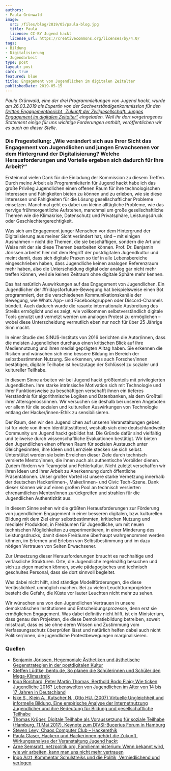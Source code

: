 ```yaml
---
authors:
- Paula Grünwald
image:
  src: /files/blog/2019/05/paula-blog.jpg
  title: Paula
  license: CC-BY Jugend hackt
  license_url: https://creativecommons.org/licenses/by/4.0/
tags:
- Bildung
- Digitalisierung
- Jugendarbeit
type: post
layout: post
card: true
featured: blue
title: Engagement von Jugendlichen im digitalen Zeitalter
publishedDate: 2019-05-15
---
```


*Paula Grünwald, eine der drei Programmleitungen von Jugend hackt, wurde am 26.03.2019 als Expertin von der Sachverständigenkommission für den [Dritten Engagementbericht „Zukunft der Zivilgesellschaft: Junges Engagement im digitalen Zeitalter“](http://www.dritterengagementbericht.de/) eingeladen. Weil ihr dort vorgetragenes Statement einige für uns wichtige Forderungen enthält, veröffentlichen wir es auch an dieser Stelle*.

### Die Fragestellung: „Wie verändert sich aus Ihrer Sicht das Engagement von Jugendlichen und jungen Erwachsenen vor dem Hintergrund der Digitalisierung? Welche Herausforderungen und Vorteile ergeben sich dadurch für Ihre Arbeit?“

Ersteinmal vielen Dank für die Einladung der Kommission zu diesem Treffen. Durch meine Arbeit als Programmleiterin für Jugend hackt habe ich das große Privileg Jugendlichen einen offenen Raum für ihre technologischen Interessen und Fähigkeiten bieten zu können und zu erleben, wie sie diese Interessen und Fähigkeiten für die Lösung gesellschaftlicher Probleme einsetzen. Manchmal geht es dabei um kleine alltägliche Probleme, wie das nervige frühmorgentliche Aufstehen, manchmal um große gesellschaftliche Themen wie die Klimakrise, Datenschutz und Privatsphäre, Leistungsdruck oder Geschlechtergerechtigkeit.

Was sich am Engagement junger Menschen vor dem Hintergrund der Digitalisierung aus meiner Sicht verändert hat, sind – mit einigen Ausnahmen – nicht die Themen, die sie beschäftigen, sondern die Art und Weise mit der sie diese Themen bearbeiten können. Prof. Dr. Benjamin Jörissen arbeitet hier mit dem Begriff der postdigitalen Jugendkultur und meint damit, dass sich digitale Praxen so tief in alle Lebensbereiche eingeschrieben haben, dass Jugendliche keinen analogen Referenzraum mehr haben, also die Unterscheidung digital oder analog gar nicht mehr treffen können, weil sie keinen Zeitraum ohne digitale Sphäre mehr kennen.

Das hat natürlich Auswirkungen auf das Engagement von Jugendlichen. Ein Jugendlicher der #fridaysforfuture-Bewegung hat beispielsweise einen Bot programmiert, der die verschiedenen Kommunikationskanäle der Bewegung, wie Whats App- und Facebookgruppen oder Discord-Channels bündelt. Auch dadurch wurde die rasante internationale Ausbreitung des Streiks ermöglicht und es zeigt, wie vollkommen selbstverständlich digitale Tools genutzt und vernetzt werden um analogen Protest zu ermöglichen – wobei diese Unterscheidung vermutlich eben nur noch für über 25 Jährige Sinn macht.

In einer Studie des SINUS-Instituts von 2016 berichten die Autor/innen, dass die meisten Jugendlichen durchaus einen kritischen Blick auf ihre Mediennutzung und ihren medial geprägten Alltag haben. Sie erkennen die Risiken und wünschen sich eine bessere Bildung im Bereich der selbstbestimmten Nutzung. Sie erkennen, was auch Forscher/innen bestätigen, digitale Teilhabe ist heutzutage der Schlüssel zu sozialer und kultureller Teilhabe.

In diesem Sinne arbeiten wir bei Jugend hackt größtenteils mit privilegierten Jugendlichen. Ihre starke intrinsische Motivation sich mit Technologie und ihrer Funktionsweise zu beschäftigen verschafft ihnen ein tieferes Verständnis für algorithmische Logiken und Datenbanken, als dem Großteil ihrer Altersgenoss/innen. Wir versuchen sie deshalb bei unseren Angeboten vor allem für die sozialen und kulturellen Auswirkungen von Technologie entlang der Hacker/innen-Ethik zu sensibilisieren.

Der Raum, den wir den Jugendlichen auf unseren Veranstaltungen geben, ist für viele von ihnen Identitätsstiftend, weshalb sich eine deutschlandweite Community um Jugend hackt gebildet hat. Die Gründe dafür sind vielfältig und teilweise durch wissenschaftliche Evaluationen bestätigt. Wir bieten den Jugendlichen einen offenen Raum für sozialen Austausch unter Gleichgesinnten, ihre Ideen und Lernziele stecken sie sich selbst. Unterstützt werden sie beim Erreichen dieser Ziele durch technisch versierte Mentor/innen, die ihnen auch als authentische Vorbilder dienen. Zudem fördern wir Teamgeist und Fehlerkultur. Nicht zuletzt verschaffen wir ihren Ideen und ihrer Arbeit zu Anerkennung durch öffentliche Präsentationen. Unser großer Vorteil ist unsere starke Vernetzung innerhalb der deutschen Hacker/innen-, Maker/innen- und Civic Tech-Szene. Dank dieser können wir auf einen großen Pool an technisch versierten ehrenamtlichen Mentor/innen zurückgreifen und strahlen für die Jugendlichen Authentizität aus.

In diesem Sinne sehen wir die größten Herausforderungen zur Förderung von jugendlichem Engagement in einer besseren digitalen, bzw. kulturellen Bildung mit dem Ziel einer selbstbestimmten, kritischen Nutzung und medialer Produktion, in Freiräumen für Jugendliche, um mit neuen technischen Möglichkeiten zu experimentieren, in einer Minderung des Leistungsdrucks, damit diese Freiräume überhaupt wahrgenommen werden können, im Erlernen und Erleben von Selbstbestimmung und im dazu nötigen Vertrauen von Seiten Erwachsener.

Zur Umsetzung dieser Herausforderungen braucht es nachhaltige und verlässliche Strukturen. Orte, die Jugendliche regelmäßig besuchen und sich zu eigen machen können, sowie pädagogisches und technisch geschultes Personal, dass sie dort sinnvoll begleitet.

Was dabei nicht hilft, sind ständige Modellförderungen, die diese Verlässlichkeit unmöglich machen. Bei zu vielen Leuchtturmprojekten besteht die Gefahr, die Küste vor lauter Leuchten nicht mehr zu sehen.

Wir wünschen uns von den Jugendlichen Vertrauen in unsere demokratischen Institutionen und Entscheidungsprozesse, denn erst sie ermöglichen Engagement. Was dabei definitiv nicht hilft, ist ein Ministerium, dass genau den Projekten, die diese Demokratiebildung betreiben, soweit misstraut, dass es sie ohne deren Wissen und Zustimmung vom Verfassungsschutz überprüfen lässt und natürlich helfen dabei auch nicht Politiker/innen, die jugendliche Protestbewegungen marginalisieren.

### Quellen

+ [Benjamin Jörissen, Hegemoniale Ästhetiken und ästhetische Gegenstrategien in der postdigitalen Kultur](https://joerissen.name/wp-content/uploads/2017/02/J%C3%B6rissen-Benjamin-2016-preprint.-Hegemoniale-%C3%84sthetiken-und-%C3%A4sthetische-Gegenstrategien-in-der-postdigitalen-Kultur.pdf)
+ [Steffen Lüdtke, bento.de, So planen die Schülerinnen und Schüler den Mega-Klimastreik](https://www.bento.de/politik/fridays-for-future-so-planen-schueler-den-mega-klimastreik-a-f1698531-d0f9-4b2a-a9c7-62524a0cdb7c)
+ [Inga Borchard, Peter Martin Thomas, Berthold Bodo Flaig; Wie ticken Jugendliche 2016? Lebenswelten von Jugendlichen im Alter von 14 bis 17 Jahren in Deutschland](https://www.springer.com/de/book/9783658125325)
+ [Iske S., Klein A., Kutscher N., Otto HU. (2007) Virtuelle Ungleichheit und informelle Bildung. Eine empirische Analyse der Internetnutzung Jugendlicher und ihre Bedeutung für Bildung und gesellschaftliche Teilhabe](https://link.springer.com/chapter/10.1007/978-3-531-90519-8_4)
+ [Thomas Krüger, Digitale Teilhabe als Voraussetzung für soziale Teilhabe (Hamburg, 11.Mai 2017), Keynote zum DIVSI-Bucerius Forum in Hamburg](http://www.bpb.de/presse/248495/digitale-teilhabe-als-voraussetzung-fuer-soziale-teilhabe-hamburg-11-mai-2017)
+ [Steven Levy, Chaos Computer Club – Hackerethik](https://www.ccc.de/de/hackerethik%EF%BB%BF)
+ [Paula Glaser, Hackern und Hackerinnen gehört die Zukunft, Wirkungsanalyse der Veranstaltung Jugend hackt](https://jugendhackt.org/wp-content/uploads/2015/03/Jugend-hackt-Vollversion.pdf)
+ [Arne Semsrott, netzpolitik.org, Familienministerium: Wenn bekannt wird, wie wir arbeiten, kann man uns nicht mehr vertrauen](https://netzpolitik.org/2019/familienministerium-wenn-bekannt-wird-wie-wir-arbeiten-kann-man-uns-nicht-mehr-vertrauen/)
+ [Ingo Arzt, Kommentar Schulstreiks und die Politik, Verniedlichend und verlogen](https://www.taz.de/!5578317/)